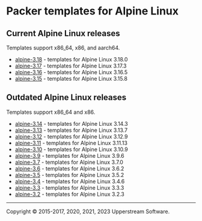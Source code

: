 # Packer templates for Alpine Linux

## Current Alpine Linux releases

Templates support x86_64, x86, and aarch64.

* [alpine-3.18](alpine-3.18/README.md) - templates for Alpine Linux 3.18.0
* [alpine-3.17](alpine-3.17/README.md) - templates for Alpine Linux 3.17.3
* [alpine-3.16](alpine-3.16/README.md) - templates for Alpine Linux 3.16.5
* [alpine-3.15](alpine-3.15/README.md) - templates for Alpine Linux 3.15.8

## Outdated Alpine Linux releases

Templates support x86_64 and x86.

* [alpine-3.14](alpine-3.14/README.md) - templates for Alpine Linux 3.14.3
* [alpine-3.13](alpine-3.13/README.md) - templates for Alpine Linux 3.13.7
* [alpine-3.12](alpine-3.12/README.md) - templates for Alpine Linux 3.12.9
* [alpine-3.11](alpine-3.11/README.md) - templates for Alpine Linux 3.11.13
* [alpine-3.10](alpine-3.10/README.md) - templates for Alpine Linux 3.10.9
* [alpine-3.9](alpine-3.9/README.md) - templates for Alpine Linux 3.9.6
* [alpine-3.7](alpine-3.7/README.md) - templates for Alpine Linux 3.7.0
* [alpine-3.6](alpine-3.6/README.md) - templates for Alpine Linux 3.6.2
* [alpine-3.5](alpine-3.5/README.md) - templates for Alpine Linux 3.5.2
* [alpine-3.4](alpine-3.4/README.md) - templates for Alpine Linux 3.4.6
* [alpine-3.3](alpine-3.3/README.md) - templates for Alpine Linux 3.3.3
* [alpine-3.2](alpine-3.2/README.md) - templates for Alpine Linux 3.2.3

- - -

Copyright &copy; 2015-2017, 2020, 2021, 2023 Upperstream Software.
